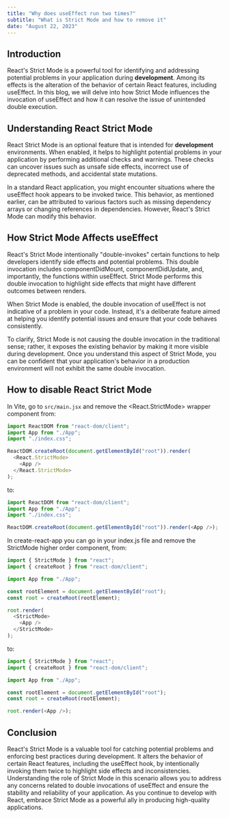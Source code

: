 ```yaml
---
title: "Why does useEffect run two times?"
subtitle: "What is Strict Mode and how to remove it"
date: "August 22, 2023"
---
```


## Introduction

React's Strict Mode is a powerful tool for identifying and addressing potential problems in your application during **development**. Among its effects is the alteration of the behavior of certain React features, including useEffect. In this blog, we will delve into how Strict Mode influences the invocation of useEffect and how it can resolve the issue of unintended double execution.

## Understanding React Strict Mode

React Strict Mode is an optional feature that is intended for **development** environments. When enabled, it helps to highlight potential problems in your application by performing additional checks and warnings. These checks can uncover issues such as unsafe side effects, incorrect use of deprecated methods, and accidental state mutations.

In a standard React application, you might encounter situations where the useEffect hook appears to be invoked twice. This behavior, as mentioned earlier, can be attributed to various factors such as missing dependency arrays or changing references in dependencies. However, React's Strict Mode can modify this behavior.

## How Strict Mode Affects useEffect

React's Strict Mode intentionally "double-invokes" certain functions to help developers identify side effects and potential problems. This double invocation includes componentDidMount, componentDidUpdate, and, importantly, the functions within useEffect. Strict Mode performs this double invocation to highlight side effects that might have different outcomes between renders.

When Strict Mode is enabled, the double invocation of useEffect is not indicative of a problem in your code. Instead, it's a deliberate feature aimed at helping you identify potential issues and ensure that your code behaves consistently.

To clarify, Strict Mode is not causing the double invocation in the traditional sense; rather, it exposes the existing behavior by making it more visible during development. Once you understand this aspect of Strict Mode, you can be confident that your application's behavior in a production environment will not exhibit the same double invocation.

## How to disable React Strict Mode

In Vite, go to `src/main.jsx` and remove the <React.StrictMode> wrapper component from:

```js
import ReactDOM from "react-dom/client";
import App from "./App";
import "./index.css";

ReactDOM.createRoot(document.getElementById("root")).render(
  <React.StrictMode>
    <App />
  </React.StrictMode>
);
```

to:

```js
import ReactDOM from "react-dom/client";
import App from "./App";
import "./index.css";

ReactDOM.createRoot(document.getElementById("root")).render(<App />);
```

In create-react-app you can go in your index.js file and remove the StrictMode higher order component, from:

```js
import { StrictMode } from "react";
import { createRoot } from "react-dom/client";

import App from "./App";

const rootElement = document.getElementById("root");
const root = createRoot(rootElement);

root.render(
  <StrictMode>
    <App />
  </StrictMode>
);
```

to:

```js
import { StrictMode } from "react";
import { createRoot } from "react-dom/client";

import App from "./App";

const rootElement = document.getElementById("root");
const root = createRoot(rootElement);

root.render(<App />);
```

## Conclusion

React's Strict Mode is a valuable tool for catching potential problems and enforcing best practices during development. It alters the behavior of certain React features, including the useEffect hook, by intentionally invoking them twice to highlight side effects and inconsistencies. Understanding the role of Strict Mode in this scenario allows you to address any concerns related to double invocations of useEffect and ensure the stability and reliability of your application. As you continue to develop with React, embrace Strict Mode as a powerful ally in producing high-quality applications.
